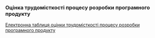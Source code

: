 ### Оцінка трудомісткості процесу розробки програмного продукту
[Електронна таблиця оцінки трудомісткості процесу розробки програмного продукту](https://docs.google.com/spreadsheets/d/1qVHzVy239su-QX2HdZslkJnewAgSDOJGzwrcUI7Xa9Q/edit?usp=sharing)
